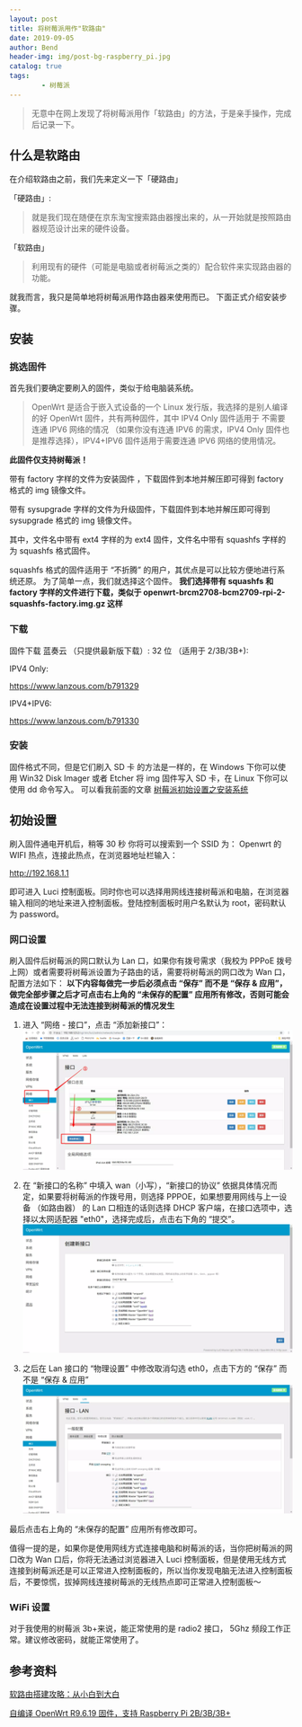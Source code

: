 ```yaml
---
layout: post
title: 将树莓派用作"软路由"
date: 2019-09-05
author: Bend
header-img: img/post-bg-raspberry_pi.jpg
catalog: true
tags: 
        - 树莓派
---
```

>无意中在网上发现了将树莓派用作「软路由」的方法，于是亲手操作，完成后记录一下。

## 什么是软路由

在介绍软路由之前，我们先来定义一下「硬路由」

「硬路由」:

>就是我们现在随便在京东淘宝搜索路由器搜出来的，从一开始就是按照路由器规范设计出来的硬件设备。

「软路由」
>利用现有的硬件（可能是电脑或者树莓派之类的）配合软件来实现路由器的功能。

就我而言，我只是简单地将树莓派用作路由器来使用而已。
下面正式介绍安装步骤。

## 安装

### 挑选固件

首先我们要确定要刷入的固件，类似于给电脑装系统。

>OpenWrt 是适合于嵌入式设备的一个 Linux 发行版，我选择的是别人编译的好 OpenWrt 固件，共有两种固件，其中 IPV4 Only 固件适用于 不需要连通 IPV6 网络的情况 （如果你没有连通 IPV6 的需求，IPV4 Only 固件也是推荐选择），IPV4+IPV6 固件适用于需要连通 IPV6 网络的使用情况。

**此固件仅支持树莓派！**

带有 factory 字样的文件为安装固件 ，下载固件到本地并解压即可得到 factory 格式的 img 镜像文件。

带有 sysupgrade 字样的文件为升级固件，下载固件到本地并解压即可得到 sysupgrade 格式的 img 镜像文件。

其中，文件名中带有 ext4 字样的为 ext4 固件，文件名中带有 squashfs 字样的为 squashfs 格式固件。

squashfs 格式的固件适用于 “不折腾” 的用户，其优点是可以比较方便地进行系统还原。
为了简单一点，我们就选择这个固件。
**我们选择带有 squashfs 和 factory 字样的文件进行下载，类似于 openwrt-brcm2708-bcm2709-rpi-2-squashfs-factory.img.gz 这样**

### 下载

固件下载
蓝奏云 （只提供最新版下载）:
32 位 （适用于 2/3B/3B+):

IPV4 Only:

https://www.lanzous.com/b791329

IPV4+IPV6:

https://www.lanzous.com/b791330

### 安装

固件格式不同，但是它们刷入 SD 卡 的方法是一样的，在 Windows 下你可以使用 Win32 Disk Imager 或者 Etcher 将 img 固件写入 SD 卡，在 Linux 下你可以使用 dd 命令写入。
可以看我前面的文章
[树莓派初始设置之安装系统](https://bend1031.github.io/2019/04/15/Raspberry-Pi-initial-setup-installation-system/)

## 初始设置

刷入固件通电开机后，稍等 30 秒 你将可以搜索到一个 SSID 为： Openwrt 的 WIFI 热点，连接此热点，在浏览器地址栏输入：

http://192.168.1.1

即可进入 Luci 控制面板。同时你也可以选择用网线连接树莓派和电脑，在浏览器输入相同的地址来进入控制面板。登陆控制面板时用户名默认为 root，密码默认为 password。

### 网口设置

刷入固件后树莓派的网口默认为 Lan 口，如果你有拨号需求（我校为 PPPoE 拨号上网）或者需要将树莓派设置为子路由的话，需要将树莓派的网口改为 Wan 口，配置方法如下：
**以下内容每做完一步后必须点击 “保存” 而不是 “保存 & 应用”，做完全部步骤之后才可点击右上角的 “未保存的配置” 应用所有修改，否则可能会造成在设置过程中无法连接到树莓派的情况发生**

1. 进入 “网络 - 接口”，点击 “添加新接口”：
![添加新接口](https://raw.githubusercontent.com/Bend1031/PictureBed/master/img/20190905172339.png)

2. 在 “新接口的名称” 中填入 wan（小写），“新接口的协议” 依据具体情况而定，如果要将树莓派的作拨号用，则选择 PPPOE，如果想要用网线与上一设备 （如路由器） 的 Lan 口相连的话则选择 DHCP 客户端，在接口选项中，选择以太网适配器 "eth0"，选择完成后，点击右下角的 “提交”。
![配置新接口](https://raw.githubusercontent.com/Bend1031/PictureBed/master/img/20190905172433.png)

3. 之后在 Lan 接口的 “物理设置” 中修改取消勾选 eth0，点击下方的 “保存” 而不是 “保存 & 应用”
![取消 Lan 口绑定的 eth0 接口](https://raw.githubusercontent.com/Bend1031/PictureBed/master/img/20190905172458.png)

最后点击右上角的 “未保存的配置” 应用所有修改即可。

值得一提的是，如果你是使用网线方式连接电脑和树莓派的话，当你把树莓派的网口改为 Wan 口后，你将无法通过浏览器进入 Luci 控制面板，但是使用无线方式连接到树莓派还是可以正常进入控制面板的，所以当你发现电脑无法进入控制面板后，不要惊慌，拔掉网线连接树莓派的无线热点即可正常进入控制面板～

### WiFi 设置

对于我使用的树莓派 3b+来说，能正常使用的是 radio2 接口， 5Ghz 频段工作正常。建议修改密码，就能正常使用了。

## 参考资料

[软路由搭建攻略：从小白到大白](https://post.m.smzdm.com/p/az59qdwo/)

[自编译 OpenWrt R9.6.19 固件，支持 Raspberry Pi 2B/3B/3B+](https://mlapp.cn/369.html)
